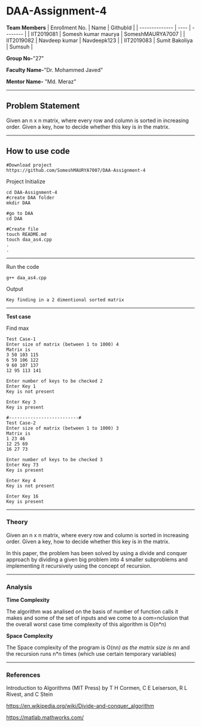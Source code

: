 # DAA-Assignment-4


**Team Members**
|   Enrollment No.  |   Name   | GithubId |
|   --------------  |   ----   | -------- |
|    IIT2019081  | Somesh kumar maurya | SomeshMAURYA7007 |
|    IIT2019082  |       Navdeep kumar | Navdeepk123 | 
|    IIT2019083  |      Sumit Bakoliya | Sumsuh  |

**Group No-**"27"

**Faculty Name-**"Dr. Mohammed Javed"

**Mentor Name-** "Md. Meraz"

---
## Problem Statement
Given an n x n matrix, where every row and column is sorted in increasing order. Given a key, how to decide whether this key is in the matrix.

---
## How to use code
```
#Download project
https://github.com/SomeshMAURYA7007/DAA-Assignment-4
```
Project Initialize 
```
cd DAA-Assignment-4
#create DAA folder
mkdir DAA

#go to DAA
cd DAA

#Create file
touch README.md
touch daa_as4.cpp
.
.
```
---

Run the code
```
g++ daa_as4.cpp
```
Output
```
Key finding in a 2 dimentional sorted matrix
```
---

**Test case**

Find max
```
Test Case-1
Enter size of matrix (between 1 to 1000) 4
Matrix is
3 50 103 115 
6 59 106 122 
9 60 107 137 
12 95 113 141 

Enter number of keys to be checked 2
Enter Key 1
Key is not present

Enter Key 3
Key is present

#--------------------------#
Test Case-2
Enter size of matrix (between 1 to 1000) 3
Matrix is
1 23 46 
12 25 69 
16 27 73 

Enter number of keys to be checked 3
Enter Key 73
Key is present

Enter Key 4
Key is not present

Enter Key 16
Key is present

```

---

### Theory
Given an n x n matrix, where every row and column is sorted in increasing order. Given a key, how to decide whether this key is in the matrix.

In this paper, the problem has been solved by using a divide and conquer approach by dividing a given big problem into 4 smaller subproblems and implementing it recursively using the concept of recursion.


---

### Analysis

**Time Complexity**

The algorithm was analised on the basis of number of function calls it makes and some of the set of inputs and we come to a com=nclusion that the overall worst case time complexity of this algorithm is O(n*n)

**Space Complexity**

The Space complexity of the program is O(n*n) as the matrix size is n*n and the recursion runs n*n times (which use certain temporary variables)

---

### References

Introduction to Algorithms (MIT Press) by T H Cormen, C E Leiserson, R L Rivest, and C Stein 

https://en.wikipedia.org/wiki/Divide-and-conquer_algorithm

https://matlab.mathworks.com/

